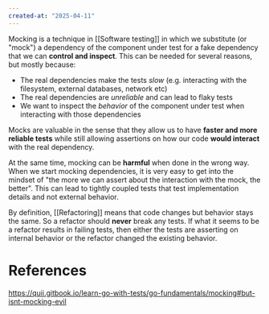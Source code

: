 ```yaml
---
created-at: "2025-04-11"
---
```


Mocking is a technique in [[Software testing]] in which we substitute (or "mock") a dependency of the component under test for a fake dependency that we can **control and inspect**. This can be needed for several reasons, but mostly because:

- The real dependencies make the tests _slow_ (e.g. interacting with the filesystem, external databases, network etc)
- The real dependencies are _unreliable_ and can lead to flaky tests
- We want to inspect the _behavior_ of the component under test when interacting with those dependencies

Mocks are valuable in the sense that they allow us to have **faster and more reliable tests** while still allowing assertions on how our code **would interact** with the real dependency.

At the same time, mocking can be **harmful** when done in the wrong way. When we start mocking dependencies, it is very easy to get into the mindset of "the more we can assert about the interaction with the mock, the better". This can lead to tightly coupled tests that test implementation details and not external behavior.

By definition, [[Refactoring]] means that code changes but behavior stays the same. So a refactor should **never** break any tests. If what it seems to be a refactor results in failing tests, then either the tests are asserting on internal behavior or the refactor changed the existing behavior.

# References

https://quii.gitbook.io/learn-go-with-tests/go-fundamentals/mocking#but-isnt-mocking-evil
